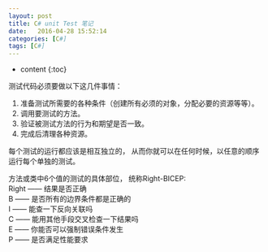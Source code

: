 ```yaml
---
layout: post
title: C# unit Test 笔记
date:   2016-04-28 15:52:14
categories: [C#]
tags: [C#]
---
```


* content
{:toc}

测试代码必须要做以下这几件事情：   
1. 准备测试所需要的各种条件（创建所有必须的对象，分配必要的资源等等）。   
2. 调用要测试的方法。   
3. 验证被测试方法的行为和期望是否一致。   
4. 完成后清理各种资源。   

每个测试的运行都应该是相互独立的， 从而你就可以在任何时候，以任意的顺序运行每个单独的测试。   

方法或类中6个值的测试的具体部位， 统称Right-BICEP:   
Right —— 结果是否正确   
B —— 是否所有的边界条件都是正确的   
I —— 能查一下反向关联吗   
C —— 能用其他手段交叉检查一下结果吗   
E —— 你能否可以强制错误条件发生   
P —— 是否满足性能要求
